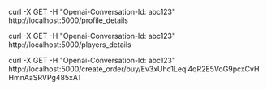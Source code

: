 
curl -X GET -H "Openai-Conversation-Id: abc123" http://localhost:5000/profile_details

curl -X GET -H "Openai-Conversation-Id: abc123" http://localhost:5000/players_details

curl -X GET -H "Openai-Conversation-Id: abc123" http://localhost:5000/create_order/buy/Ev3xUhc1Leqi4qR2E5VoG9pcxCvHHmnAaSRVPg485xAT
